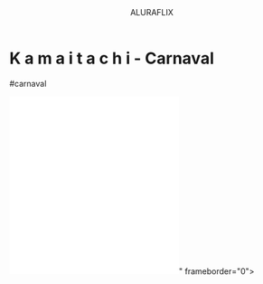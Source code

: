 <body>
    
<header>ALURAFLIX</header>

<h1>K a m a i t a c h i - Carnaval</h1>

<p>#carnaval</p>

<iframe src="<iframe width="560" height="315" src="https://www.youtube.com/embed/a7SkWyLhLbY?si=jjIrEpz5VZg8HoUk" title="YouTube video player" frameborder="0" allow="accelerometer; autoplay; clipboard-write; encrypted-media; gyroscope; picture-in-picture; web-share" referrerpolicy="strict-origin-when-cross-origin" allowfullscreen></iframe>" frameborder="0"></iframe>

</body>
